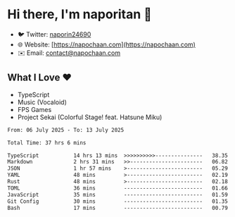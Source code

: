 # Hi there, I'm naporitan 👋

- 🐦 Twitter: [naporin24690](https://twitter.com/naporin24690)
- 🌐 Website: [https://napochaan.com](https://napochaan.com)
- ✉️ Email: [contact@napochaan.com](mailto:contact@napochaan.com)

## What I Love ❤️
- TypeScript
- Music (Vocaloid)
- FPS Games
- Project Sekai (Colorful Stage! feat. Hatsune Miku)

<!--START_SECTION:waka-->

```txt
From: 06 July 2025 - To: 13 July 2025

Total Time: 37 hrs 6 mins

TypeScript           14 hrs 13 mins  >>>>>>>>>>---------------   38.35 %
Markdown             2 hrs 31 mins   >>-----------------------   06.82 %
JSON                 1 hr 57 mins    >------------------------   05.29 %
YAML                 48 mins         >------------------------   02.19 %
Rust                 48 mins         >------------------------   02.18 %
TOML                 36 mins         -------------------------   01.66 %
JavaScript           35 mins         -------------------------   01.59 %
Git Config           30 mins         -------------------------   01.35 %
Bash                 17 mins         -------------------------   00.79 %
```

<!--END_SECTION:waka-->

